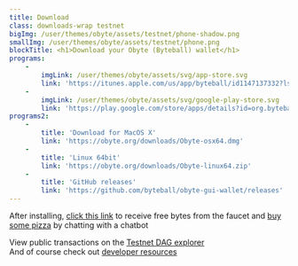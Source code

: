 ```yaml
---
title: Download
class: downloads-wrap testnet
bigImg: /user/themes/obyte/assets/testnet/phone-shadow.png
smallImg: /user/themes/obyte/assets/testnet/phone.png
blockTitle: <h1>Download your Obyte (Byteball) wallet</h1>
programs:
    -
        imgLink: /user/themes/obyte/assets/svg/app-store.svg
        link: 'https://itunes.apple.com/us/app/byteball/id1147137332?ls=1&mt=8'
    -
        imgLink: /user/themes/obyte/assets/svg/google-play-store.svg
        link: 'https://play.google.com/store/apps/details?id=org.byteball.wallet'
programs2:
    -
        title: 'Download for MacOS X'
        link: 'https://obyte.org/downloads/Obyte-osx64.dmg'
    -
        title: 'Linux 64bit'
        link: 'https://obyte.org/downloads/Obyte-linux64.zip'
    -
        title: 'GitHub releases'
        link: 'https://github.com/byteball/obyte-gui-wallet/releases'
---
```


After installing, [click this link](obyte-tn:AxBxXDnPOzE/AxLHmidAjwLPFtQ6dK3k70zM0yKVeDzC@obyte.org/bb-test#0000) to receive free bytes from the faucet
and [buy some pizza](obyte-tn:AzG28EqBgI9OkDa5yka9gYTqqrfuwt+7mUAUuhaAXLAT@obyte.org/bb-test#0000) by chatting with a chatbot

View public transactions on the [Testnet DAG explorer](https://testnetexplorer.obyte.org) <br>
And of course check out [developer resources](https://developer.obyte.org)

 
